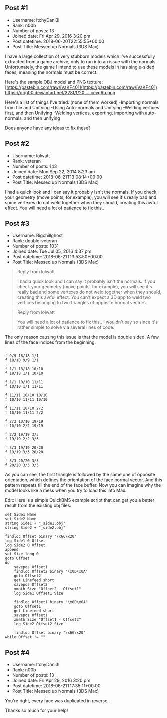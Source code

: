 ## Post #1
- Username: ItchyDani3l
- Rank: n00b
- Number of posts: 13
- Joined date: Fri Apr 29, 2016 3:20 pm
- Post datetime: 2018-06-20T22:55:55+00:00
- Post Title: Messed up Normals (3DS Max)

I have a large collection of very stubborn models which I've successfully extracted from a game archive, only to run into an issue with the normals.
Unfortunately, the game I intend to use these models in has single-sided faces, meaning the normals must be correct.

Here's the sample OBJ model and PNG texture:
[https://pastebin.com/raw/iVaKF401](https://pastebin.com/raw/iVaKF401)
[https://orig00.deviantart.net/328f/f/20 ... ceyg6b.png](https://orig00.deviantart.net/328f/f/2018/171/7/0/uhulk_by_itchydani3l-dceyg6b.png)

Here's a list of things I've tried: (none of them worked)
-Importing normals from file and Unifying
-Using Auto-normals and Unifying
-Welding vertices first, and then Unifying
-Welding vertices, exporting, importing with auto-normals, and then unifying

Does anyone have any ideas to fix these?
## Post #2
- Username: lolwatt
- Rank: veteran
- Number of posts: 143
- Joined date: Mon Sep 22, 2014 8:23 am
- Post datetime: 2018-06-21T13:08:14+00:00
- Post Title: Messed up Normals (3DS Max)

I had a quick look and I can say it probably isn't the normals. 
If you check your geometry (move points, for example), you will see it's really bad and some vertexes do not weld together when they should, creating this awful effect. 
You will need a lot of patience to fix this..
## Post #3
- Username: Bigchillghost
- Rank: double-veteran
- Number of posts: 1031
- Joined date: Tue Jul 05, 2016 4:37 pm
- Post datetime: 2018-06-21T13:53:50+00:00
- Post Title: Messed up Normals (3DS Max)

> Reply from lolwatt
>
> I had a quick look and I can say it probably isn't the normals. 
If you check your geometry (move points, for example), you will see it's really bad and some vertexes do not weld together when they should, creating this awful effect.
You can't expect a 3D app to weld two vertices belonging to two triangles of opposite normal vectors.

> Reply from lolwatt
>
> You will need a lot of patience to fix this..
I wouldn't say so since it's rather simple to solve via several lines of code.

The only reason causing this issue is that the model is double sided.
A few lines of the face indices from the beginning:

```

f 9/9 18/18 1/1
f 18/18 9/9 1/1

f 1/1 18/18 10/10
f 18/18 1/1 10/10

f 1/1 10/10 11/11
f 10/10 1/1 11/11

f 11/11 10/10 10/10
f 10/10 11/11 10/10

f 11/11 10/10 2/2
f 10/10 11/11 2/2

f 2/2 10/10 19/19
f 10/10 2/2 19/19

f 2/2 19/19 3/3
f 19/19 2/2 3/3

f 3/3 19/19 20/20
f 19/19 3/3 20/20

f 3/3 20/20 3/3
f 20/20 3/3 3/3

```

As you can see, the first triangle is followed by the same one of opposite orientation, which defines the orientation of the face normal vector. And this pattern repeats till the end of the face buffer. Now you can imagine why the model looks like a mess when you try to load this into Max.

Edit:
Here is a simple QuickBMS example script that can get you a better result from the existing obj files:

```
set Side1 Name
set Side2 Name
string Side1 + "_side1.obj"
string Side2 + "_side2.obj"

findloc Offset binary "\x66\x20"
log Side1 0 Offset
log Side2 0 Offset
append
set Size long 0
goto Offset
do
	savepos Offset1
	findloc Offset2 binary "\x0D\x0A"
	goto Offset2
	get Linefeed short
	savepos Offset2
	xmath Size "Offset2 - Offset1"
	log Side1 Offset1 Size
	
	findloc Offset1 binary "\x0D\x0A"
	goto Offset1
	get Linefeed short
	savepos Offset1
	xmath Size "Offset1 - Offset2"
	log Side2 Offset2 Size
	
	findloc Offset binary "\x66\x20"
while Offset != ""
```
## Post #4
- Username: ItchyDani3l
- Rank: n00b
- Number of posts: 13
- Joined date: Fri Apr 29, 2016 3:20 pm
- Post datetime: 2018-06-21T17:35:11+00:00
- Post Title: Messed up Normals (3DS Max)

You're right, every face was duplicated in reverse.

Thanks so much for your help!
